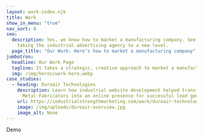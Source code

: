 ```yaml
---
layout: work-index.njk
title: Work
show_in_menu: "true"
nav_sort: 0
seo:
  description: Yes, we know how to market a manufacturing company. See how we’re
    taking the industrial advertising agency to a new level.
  page_title: "Our Work: Here’s how to market a manufacturing company"
jumbotron:
  headline: Our Work Page
  tagline: It takes a strategic, creative approach to market a manufacturing company
  img: /img/heros/work-hero.webp
case_studies:
  - heading: Duroair Technologies
    description: L﻿earn how industrial website development helped transform Southern
      Metal Fabricators into an online presence for successful lead generation.
    url: https://industrialstrengthmarketing.com/work/duroair-technologies/
    image: /img/uploads/duroair-overview.jpg
    image_alt: None
---
```

Demo